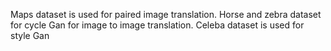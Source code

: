 Maps dataset is used for paired image translation.
Horse and zebra dataset for cycle Gan for image to image translation.
Celeba dataset is used for style Gan 
